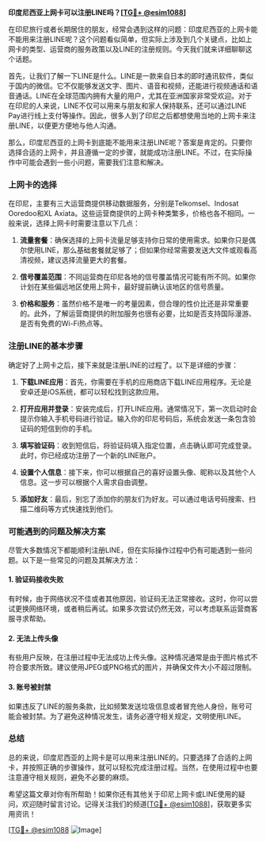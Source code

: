 **印度尼西亚上网卡可以注册LINE吗？[[TG💪+ @esim1088](https://t.me/s/esim1088)]**

在印尼旅行或者长期居住的朋友，经常会遇到这样的问题：印度尼西亚的上网卡能不能用来注册LINE呢？这个问题看似简单，但实际上涉及到几个关键点，比如上网卡的类型、运营商的服务政策以及LINE的注册规则。今天我们就来详细聊聊这个话题。

首先，让我们了解一下LINE是什么。LINE是一款来自日本的即时通讯软件，类似于国内的微信。它不仅能够发送文字、图片、语音和视频，还能进行视频通话和语音通话。LINE在全球范围内拥有大量的用户，尤其在亚洲国家非常受欢迎。对于在印尼的人来说，LINE不仅可以用来与朋友和家人保持联系，还可以通过LINE Pay进行线上支付等操作。因此，很多人到了印尼之后都想使用当地的上网卡来注册LINE，以便更方便地与他人沟通。

那么，印度尼西亚的上网卡到底能不能用来注册LINE呢？答案是肯定的。只要你选择合适的上网卡，并且遵循一定的步骤，就能成功注册LINE。不过，在实际操作中可能会遇到一些小问题，需要我们注意和解决。

### 上网卡的选择

在印尼，主要有三大运营商提供移动数据服务，分别是Telkomsel、Indosat Ooredoo和XL Axiata。这些运营商提供的上网卡种类繁多，价格也各不相同。一般来说，选择上网卡时需要注意以下几点：

1. **流量套餐**：确保选择的上网卡流量足够支持你日常的使用需求。如果你只是偶尔使用LINE，那么基础套餐就足够了；但如果你经常需要发送大文件或观看高清视频，建议选择流量更大的套餐。
   
2. **信号覆盖范围**：不同运营商在印尼各地的信号覆盖情况可能有所不同。如果你计划在某些偏远地区使用上网卡，最好提前确认该地区的信号质量。

3. **价格和服务**：虽然价格不是唯一的考量因素，但合理的性价比还是非常重要的。此外，了解运营商提供的附加服务也很有必要，比如是否支持国际漫游、是否有免费的Wi-Fi热点等。

### 注册LINE的基本步骤

确定好了上网卡之后，接下来就是注册LINE的过程了。以下是详细的步骤：

1. **下载LINE应用**：首先，你需要在手机的应用商店下载LINE应用程序。无论是安卓还是iOS系统，都可以轻松找到这款应用。

2. **打开应用并登录**：安装完成后，打开LINE应用。通常情况下，第一次启动时会提示你输入手机号码进行验证。输入你的印尼号码后，系统会发送一条包含验证码的短信到你的手机。

3. **填写验证码**：收到短信后，将验证码填入指定位置，点击确认即可完成登录。此时，你已经成功注册了一个新的LINE账户。

4. **设置个人信息**：接下来，你可以根据自己的喜好设置头像、昵称以及其他个人信息。这一步可以根据个人需求自由调整。

5. **添加好友**：最后，别忘了添加你的朋友们为好友。可以通过电话号码搜索、扫描二维码等方式快速找到他们。

### 可能遇到的问题及解决方案

尽管大多数情况下都能顺利注册LINE，但在实际操作过程中仍有可能遇到一些问题。以下是一些常见的问题及其解决方法：

#### 1. 验证码接收失败
有时候，由于网络状况不佳或者其他原因，验证码无法正常接收。这时，你可以尝试更换网络环境，或者稍后再试。如果多次尝试仍然无效，可以考虑联系运营商客服寻求帮助。

#### 2. 无法上传头像
有些用户反映，在注册过程中无法成功上传头像。这种情况通常是由于图片格式不符合要求所致。建议使用JPEG或PNG格式的图片，并确保文件大小不超过限制。

#### 3. 账号被封禁
如果违反了LINE的服务条款，比如频繁发送垃圾信息或者冒充他人身份，账号可能会被封禁。为了避免这种情况发生，请务必遵守相关规定，文明使用LINE。

### 总结

总的来说，印度尼西亚的上网卡是可以用来注册LINE的。只要选择了合适的上网卡，并按照正确的步骤操作，就可以轻松完成注册过程。当然，在使用过程中也要注意遵守相关规则，避免不必要的麻烦。

希望这篇文章对你有所帮助！如果你还有其他关于印尼上网卡或LINE使用的疑问，欢迎随时留言讨论。记得关注我们的频道[[TG💪+ @esim1088](https://t.me/s/esim1088)]，获取更多实用资讯！

[[TG💪+ @esim1088](https://t.me/s/esim1088) ![Image](https://i.postimg.cc/4NQfJmqS/Snipaste-2025-05-13-00-14-12.png)]